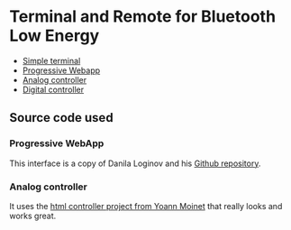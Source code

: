 # Terminal and Remote for Bluetooth Low Energy 

- [Simple terminal](./simple/)
- [Progressive Webapp](./loginov/)
- [Analog controller](./analog/)
- [Digital controller](./digital/)

## Source code used

### Progressive WebApp

This interface is a copy of Danila Loginov and his [Github repository](https://github.com/loginov-rocks/Web-Bluetooth-Terminal).

### Analog controller

It uses the [html controller project from Yoann Moinet](https://github.com/yoannmoinet/nipplejs) that really looks and works great.

